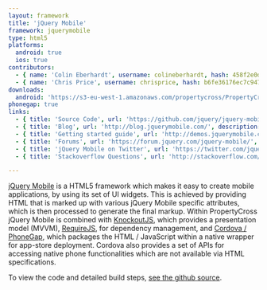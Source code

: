 ```yaml
---
layout: framework
title: 'jQuery Mobile'
framework: jquerymobile
type: html5
platforms:
  android: true
  ios: true
contributors:
  - { name: 'Colin Eberhardt', username: colineberhardt, hash: 458f2e0d08d4114f8b323798cfea141d }
  - { name: 'Chris Price', username: chrisprice, hash: b6fe36176ec7c9475374a5cd3b7bef1a }
downloads:
  android: 'https://s3-eu-west-1.amazonaws.com/propertycross/PropertyCross-jquerymobile-2f27e2e7f5dff03000a70364117d90c08ffe8b78.apk'
phonegap: true
links:
  - { title: 'Source Code', url: 'https://github.com/jquery/jquery-mobile', description: 'The full project source code is available on GitHub.' }
  - { title: 'Blog', url: 'http://blog.jquerymobile.com/', description: 'The official blog contains plenty of useful information about future releases and jQuery mobile features.' }
  - { title: 'Getting started guide', url: 'http://demos.jquerymobile.com/1.2.0/docs/about/getting-started.html', description: 'A detailed guide providing the fundamentals of jQuery mobile development.' }
  - { title: 'Forums', url: 'https://forum.jquery.com/jquery-mobile/', description: 'The official jQuery mobile forum is very active with passionate developers.' }
  - { title: 'jQuery Mobile on Twitter', url: 'https://twitter.com/jquerymobile', description: 'jQuery mobile''s Twitter account is not updated regularly anymore but has lots of useful articles from the past.' }
  - { title: 'Stackoverflow Questions', url: 'http://stackoverflow.com/questions/tagged/jquery-mobile', description: 'A number of questions and answers relating to jQuery mobile on Stackoverflow.' }

---
```


[jQuery Mobile](http://jquerymobile.com) is a HTML5 framework which makes it easy to create mobile applications, by using its set of UI widgets. This is achieved by providing HTML that is marked up with various jQuery Mobile specific attributes, which is then processed to generate the final markup. Within PropertyCross jQuery Mobile is combined with [KnockoutJS](http://knockoutjs.com/), which provides a presentation model (MVVM), [RequireJS](http://requirejs.org/), for dependency management, and [Cordova / PhoneGap](http://phonegap.com/), which packages the HTML / JavaScript within a native wrapper for app-store deployment. Cordova also provides a set of APIs for accessing native phone functionalities which are not available via HTML specifications.

To view the code and detailed build steps, <a href='{{ site.githuburl }}/tree/master/jquerymobile'>see the github source</a>.
